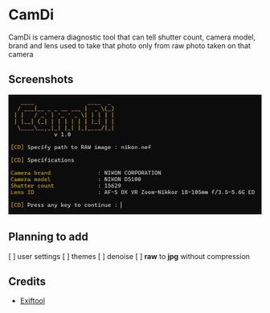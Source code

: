 # **CamDi**

CamDi is camera diagnostic tool that can tell shutter count, camera model, brand and lens used to take that photo only from raw photo taken on that camera

## **Screenshots**
![1.jpg](/assets/1.jpg)

## **Planning to add**
[ ] user settings
[ ] themes
[ ] denoise
[ ] **raw** to **jpg** without compression

## **Credits**
- [Exiftool](https://exiftool.org)
